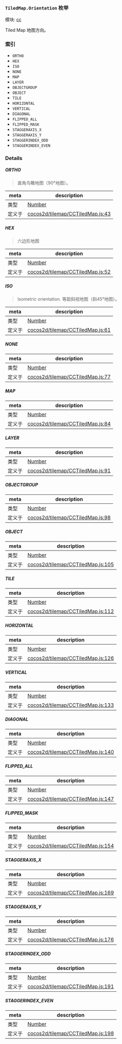 ### `TiledMap.Orientation` 枚举



模块: [cc](../modules/cc.md)


Tiled Map 地图方向。


### 索引
  - `ORTHO`
  - `HEX`
  - `ISO`
  - `NONE`
  - `MAP`
  - `LAYER`
  - `OBJECTGROUP`
  - `OBJECT`
  - `TILE`
  - `HORIZONTAL`
  - `VERTICAL`
  - `DIAGONAL`
  - `FLIPPED_ALL`
  - `FLIPPED_MASK`
  - `STAGGERAXIS_X`
  - `STAGGERAXIS_Y`
  - `STAGGERINDEX_ODD`
  - `STAGGERINDEX_EVEN`

### Details


##### ORTHO

> 直角鸟瞰地图（90°地图）。

| meta | description |
|------|-------------|
| 类型 | <a href="https://developer.mozilla.org/en/JavaScript/Reference/Global_Objects/Number" class="crosslink external" target="_blank">Number</a> |
| 定义于 | [cocos2d/tilemap/CCTiledMap.js:43](https://github.com/cocos-creator/engine/blob/b4415d3f111db35eb92e588d63bcb560003ea469/cocos2d/tilemap/CCTiledMap.js#L43) |



##### HEX

> 六边形地图

| meta | description |
|------|-------------|
| 类型 | <a href="https://developer.mozilla.org/en/JavaScript/Reference/Global_Objects/Number" class="crosslink external" target="_blank">Number</a> |
| 定义于 | [cocos2d/tilemap/CCTiledMap.js:52](https://github.com/cocos-creator/engine/blob/b4415d3f111db35eb92e588d63bcb560003ea469/cocos2d/tilemap/CCTiledMap.js#L52) |



##### ISO

> Isometric orientation.
等距斜视地图（斜45°地图）。

| meta | description |
|------|-------------|
| 类型 | <a href="https://developer.mozilla.org/en/JavaScript/Reference/Global_Objects/Number" class="crosslink external" target="_blank">Number</a> |
| 定义于 | [cocos2d/tilemap/CCTiledMap.js:61](https://github.com/cocos-creator/engine/blob/b4415d3f111db35eb92e588d63bcb560003ea469/cocos2d/tilemap/CCTiledMap.js#L61) |



##### NONE

> 

| meta | description |
|------|-------------|
| 类型 | <a href="https://developer.mozilla.org/en/JavaScript/Reference/Global_Objects/Number" class="crosslink external" target="_blank">Number</a> |
| 定义于 | [cocos2d/tilemap/CCTiledMap.js:77](https://github.com/cocos-creator/engine/blob/b4415d3f111db35eb92e588d63bcb560003ea469/cocos2d/tilemap/CCTiledMap.js#L77) |



##### MAP

> 

| meta | description |
|------|-------------|
| 类型 | <a href="https://developer.mozilla.org/en/JavaScript/Reference/Global_Objects/Number" class="crosslink external" target="_blank">Number</a> |
| 定义于 | [cocos2d/tilemap/CCTiledMap.js:84](https://github.com/cocos-creator/engine/blob/b4415d3f111db35eb92e588d63bcb560003ea469/cocos2d/tilemap/CCTiledMap.js#L84) |



##### LAYER

> 

| meta | description |
|------|-------------|
| 类型 | <a href="https://developer.mozilla.org/en/JavaScript/Reference/Global_Objects/Number" class="crosslink external" target="_blank">Number</a> |
| 定义于 | [cocos2d/tilemap/CCTiledMap.js:91](https://github.com/cocos-creator/engine/blob/b4415d3f111db35eb92e588d63bcb560003ea469/cocos2d/tilemap/CCTiledMap.js#L91) |



##### OBJECTGROUP

> 

| meta | description |
|------|-------------|
| 类型 | <a href="https://developer.mozilla.org/en/JavaScript/Reference/Global_Objects/Number" class="crosslink external" target="_blank">Number</a> |
| 定义于 | [cocos2d/tilemap/CCTiledMap.js:98](https://github.com/cocos-creator/engine/blob/b4415d3f111db35eb92e588d63bcb560003ea469/cocos2d/tilemap/CCTiledMap.js#L98) |



##### OBJECT

> 

| meta | description |
|------|-------------|
| 类型 | <a href="https://developer.mozilla.org/en/JavaScript/Reference/Global_Objects/Number" class="crosslink external" target="_blank">Number</a> |
| 定义于 | [cocos2d/tilemap/CCTiledMap.js:105](https://github.com/cocos-creator/engine/blob/b4415d3f111db35eb92e588d63bcb560003ea469/cocos2d/tilemap/CCTiledMap.js#L105) |



##### TILE

> 

| meta | description |
|------|-------------|
| 类型 | <a href="https://developer.mozilla.org/en/JavaScript/Reference/Global_Objects/Number" class="crosslink external" target="_blank">Number</a> |
| 定义于 | [cocos2d/tilemap/CCTiledMap.js:112](https://github.com/cocos-creator/engine/blob/b4415d3f111db35eb92e588d63bcb560003ea469/cocos2d/tilemap/CCTiledMap.js#L112) |



##### HORIZONTAL

> 

| meta | description |
|------|-------------|
| 类型 | <a href="https://developer.mozilla.org/en/JavaScript/Reference/Global_Objects/Number" class="crosslink external" target="_blank">Number</a> |
| 定义于 | [cocos2d/tilemap/CCTiledMap.js:126](https://github.com/cocos-creator/engine/blob/b4415d3f111db35eb92e588d63bcb560003ea469/cocos2d/tilemap/CCTiledMap.js#L126) |



##### VERTICAL

> 

| meta | description |
|------|-------------|
| 类型 | <a href="https://developer.mozilla.org/en/JavaScript/Reference/Global_Objects/Number" class="crosslink external" target="_blank">Number</a> |
| 定义于 | [cocos2d/tilemap/CCTiledMap.js:133](https://github.com/cocos-creator/engine/blob/b4415d3f111db35eb92e588d63bcb560003ea469/cocos2d/tilemap/CCTiledMap.js#L133) |



##### DIAGONAL

> 

| meta | description |
|------|-------------|
| 类型 | <a href="https://developer.mozilla.org/en/JavaScript/Reference/Global_Objects/Number" class="crosslink external" target="_blank">Number</a> |
| 定义于 | [cocos2d/tilemap/CCTiledMap.js:140](https://github.com/cocos-creator/engine/blob/b4415d3f111db35eb92e588d63bcb560003ea469/cocos2d/tilemap/CCTiledMap.js#L140) |



##### FLIPPED_ALL

> 

| meta | description |
|------|-------------|
| 类型 | <a href="https://developer.mozilla.org/en/JavaScript/Reference/Global_Objects/Number" class="crosslink external" target="_blank">Number</a> |
| 定义于 | [cocos2d/tilemap/CCTiledMap.js:147](https://github.com/cocos-creator/engine/blob/b4415d3f111db35eb92e588d63bcb560003ea469/cocos2d/tilemap/CCTiledMap.js#L147) |



##### FLIPPED_MASK

> 

| meta | description |
|------|-------------|
| 类型 | <a href="https://developer.mozilla.org/en/JavaScript/Reference/Global_Objects/Number" class="crosslink external" target="_blank">Number</a> |
| 定义于 | [cocos2d/tilemap/CCTiledMap.js:154](https://github.com/cocos-creator/engine/blob/b4415d3f111db35eb92e588d63bcb560003ea469/cocos2d/tilemap/CCTiledMap.js#L154) |



##### STAGGERAXIS_X

> 

| meta | description |
|------|-------------|
| 类型 | <a href="https://developer.mozilla.org/en/JavaScript/Reference/Global_Objects/Number" class="crosslink external" target="_blank">Number</a> |
| 定义于 | [cocos2d/tilemap/CCTiledMap.js:169](https://github.com/cocos-creator/engine/blob/b4415d3f111db35eb92e588d63bcb560003ea469/cocos2d/tilemap/CCTiledMap.js#L169) |



##### STAGGERAXIS_Y

> 

| meta | description |
|------|-------------|
| 类型 | <a href="https://developer.mozilla.org/en/JavaScript/Reference/Global_Objects/Number" class="crosslink external" target="_blank">Number</a> |
| 定义于 | [cocos2d/tilemap/CCTiledMap.js:176](https://github.com/cocos-creator/engine/blob/b4415d3f111db35eb92e588d63bcb560003ea469/cocos2d/tilemap/CCTiledMap.js#L176) |



##### STAGGERINDEX_ODD

> 

| meta | description |
|------|-------------|
| 类型 | <a href="https://developer.mozilla.org/en/JavaScript/Reference/Global_Objects/Number" class="crosslink external" target="_blank">Number</a> |
| 定义于 | [cocos2d/tilemap/CCTiledMap.js:191](https://github.com/cocos-creator/engine/blob/b4415d3f111db35eb92e588d63bcb560003ea469/cocos2d/tilemap/CCTiledMap.js#L191) |



##### STAGGERINDEX_EVEN

> 

| meta | description |
|------|-------------|
| 类型 | <a href="https://developer.mozilla.org/en/JavaScript/Reference/Global_Objects/Number" class="crosslink external" target="_blank">Number</a> |
| 定义于 | [cocos2d/tilemap/CCTiledMap.js:198](https://github.com/cocos-creator/engine/blob/b4415d3f111db35eb92e588d63bcb560003ea469/cocos2d/tilemap/CCTiledMap.js#L198) |



